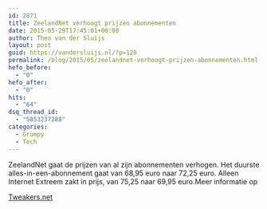 ```yaml
---
id: 2871
title: ZeelandNet verhoogt prijzen abonnementen
date: 2015-05-29T17:45:01+00:00
author: Theo van der Sluijs
layout: post
guid: https://vandersluijs.nl/?p=128
permalink: /blog/2015/05/zeelandnet-verhoogt-prijzen-abonnementen.html
hefo_before:
  - "0"
hefo_after:
  - "0"
hits:
  - "64"
dsq_thread_id:
  - "5853237288"
categories:
  - Grumpy
  - Tech
---
```

ZeelandNet gaat de prijzen van al zijn abonnementen verhogen. Het duurste alles-in-een-abonnement gaat van 68,95 euro naar 72,25 euro. Alleen Internet Extreem zakt in prijs, van 75,25 naar 69,95 euro.<!--more-->Meer informatie op 

<a href="http://tweakers.net/nieuws/103363/zeelandnet-verhoogt-prijzen-abonnementen.html" target="_blank">Tweakers.net</a>